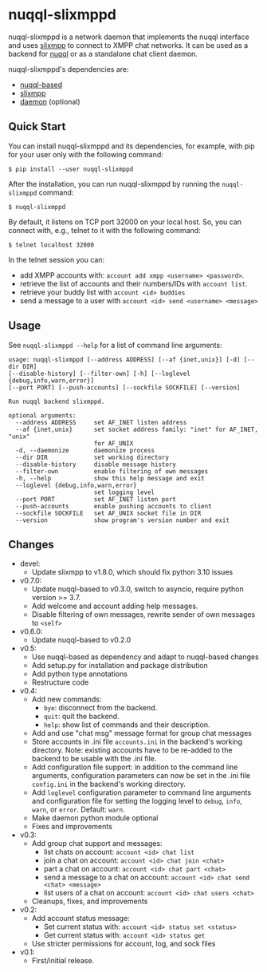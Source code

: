 # nuqql-slixmppd

nuqql-slixmppd is a network daemon that implements the nuqql interface and uses
[slixmpp](https://lab.louiz.org/poezio/slixmpp) to connect to XMPP chat
networks. It can be used as a backend for
[nuqql](https://github.com/hwipl/nuqql) or as a standalone chat client daemon.

nuqql-slixmppd's dependencies are:
* [nuqql-based](https://github.com/hwipl/nuqql-based)
* [slixmpp](https://lab.louiz.org/poezio/slixmpp)
* [daemon](https://pypi.org/project/python-daemon/) (optional)


## Quick Start

You can install nuqql-slixmppd and its dependencies, for example, with pip for
your user only with the following command:

```console
$ pip install --user nuqql-slixmppd
```

After the installation, you can run nuqql-slixmppd by running the
`nuqql-slixmppd` command:

```console
$ nuqql-slixmppd
```

By default, it listens on TCP port 32000 on your local host. So, you can
connect with, e.g., telnet to it with the following command:

```console
$ telnet localhost 32000
```

In the telnet session you can:
* add XMPP accounts with: `account add xmpp <username> <password>`.
* retrieve the list of accounts and their numbers/IDs with `account list`.
* retrieve your buddy list with `account <id> buddies`
* send a message to a user with `account <id> send <username> <message>`


## Usage

See `nuqql-slixmppd --help` for a list of command line arguments:

```
usage: nuqql-slixmppd [--address ADDRESS] [--af {inet,unix}] [-d] [--dir DIR]
[--disable-history] [--filter-own] [-h] [--loglevel {debug,info,warn,error}]
[--port PORT] [--push-accounts] [--sockfile SOCKFILE] [--version]

Run nuqql backend slixmppd.

optional arguments:
  --address ADDRESS     set AF_INET listen address
  --af {inet,unix}      set socket address family: "inet" for AF_INET, "unix"
                        for AF_UNIX
  -d, --daemonize       daemonize process
  --dir DIR             set working directory
  --disable-history     disable message history
  --filter-own          enable filtering of own messages
  -h, --help            show this help message and exit
  --loglevel {debug,info,warn,error}
                        set logging level
  --port PORT           set AF_INET listen port
  --push-accounts       enable pushing accounts to client
  --sockfile SOCKFILE   set AF_UNIX socket file in DIR
  --version             show program's version number and exit
```


## Changes

* devel:
  * Update slixmpp to v1.8.0, which should fix python 3.10 issues
* v0.7.0:
  * Update nuqql-based to v0.3.0, switch to asyncio, require python
    version >= 3.7.
  * Add welcome and account adding help messages.
  * Disable filtering of own messages, rewrite sender of own messages to
    `<self>`
* v0.6.0:
  * Update nuqql-based to v0.2.0
* v0.5:
  * Use nuqql-based as dependency and adapt to nuqql-based changes
  * Add setup.py for installation and package distribution
  * Add python type annotations
  * Restructure code
* v0.4:
  * Add new commands:
    * `bye`: disconnect from the backend.
    * `quit`: quit the backend.
    * `help`: show list of commands and their description.
  * Add and use "chat msg" message format for group chat messages
  * Store accounts in .ini file `accounts.ini` in the backend's working
    directory. Note: existing accounts have to be re-added to the backend to
    be usable with the .ini file.
  * Add configuration file support: in addition to the command line arguments,
    configuration parameters can now be set in the .ini file `config.ini` in
    the backend's working directory.
  * Add `loglevel` configuration parameter to command line arguments and
    configuration file for setting the logging level to `debug`, `info`,
    `warn`, or `error`. Default: `warn`.
  * Make daemon python module optional
  * Fixes and improvements
* v0.3:
  * Add group chat support and messages:
    * list chats on account: `account <id> chat list`
    * join a chat on account: `account <id> chat join <chat>`
    * part a chat on account: `account <id> chat part <chat>`
    * send a message to a chat on account:
      `account <id> chat send <chat> <message>`
    * list users of a chat on account: `account <id> chat users <chat>`
  * Cleanups, fixes, and improvements
* v0.2:
  * Add account status message:
    * Set current status with: `account <id> status set <status>`
    * Get current status with: `account <id> status get`
  * Use stricter permissions for account, log, and sock files
* v0.1:
  * First/initial release.
